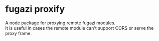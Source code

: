 # fugazi proxify

A node package for proxying remote fugazi modules.  
It is useful in cases the remote module can't support CORS or serve the proxy frame.